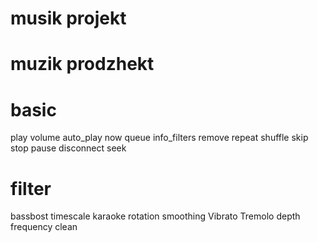 # musik projekt

# muzik prodzhekt

# basic

play 
volume
auto_play
now 
queue
info_filters
remove
repeat
shuffle
skip
stop
pause
disconnect
seek

# filter

bassbost
timescale
karaoke
rotation
smoothing
Vibrato
Tremolo
depth
frequency
clean
